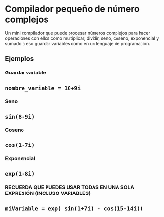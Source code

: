 # Compilador pequeño de número complejos

Un mini compilador que puede procesar números complejos para hacer operaciones con ellos como multiplicar, dividir, seno, coseno, exponencial y sumado a eso guardar
variables como en un lenguaje de programación.

## Ejemplos

### Guardar variable

## ``nombre_variable = 10+9i``

### Seno

## ``sin(8-9i)``

### Coseno 

## ``cos(1-7i)``

### Exponencial

## ``exp(1-8i)``

### RECUERDA QUE PUEDES USAR TODAS EN UNA SOLA EXPRESIÓN (INCLUSO VARIABLES)

## ``miVariable = exp( sin(1+7i) - cos(15-14i))``



